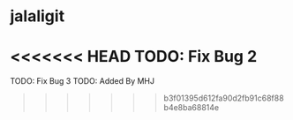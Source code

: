 # jalaligit
<<<<<<< HEAD
TODO: Fix Bug 2
=======
TODO: Fix Bug 3
TODO: Added By MHJ
>>>>>>> b3f01395d612fa90d2fb91c68f88b4e8ba68814e
